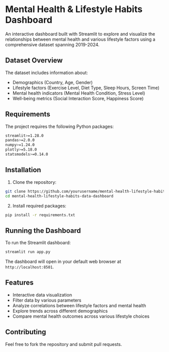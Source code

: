 # Mental Health & Lifestyle Habits Dashboard

An interactive dashboard built with Streamlit to explore and visualize the relationships between mental health and various lifestyle factors using a comprehensive dataset spanning 2019-2024.

## Dataset Overview

The dataset includes information about:
- Demographics (Country, Age, Gender)
- Lifestyle factors (Exercise Level, Diet Type, Sleep Hours, Screen Time)
- Mental health indicators (Mental Health Condition, Stress Level)
- Well-being metrics (Social Interaction Score, Happiness Score)

## Requirements

The project requires the following Python packages:
```bash
streamlit>=1.28.0
pandas>=2.0.0
numpy>=1.24.0
plotly>=5.18.0
statsmodels>=0.14.0
```

## Installation

1. Clone the repository:
```bash
git clone https://github.com/yourusername/mental-health-lifestyle-habits-data-dashboard.git
cd mental-health-lifestyle-habits-data-dashboard
```

2. Install required packages:
```bash
pip install -r requirements.txt
```

## Running the Dashboard

To run the Streamlit dashboard:
```bash
streamlit run app.py
```

The dashboard will open in your default web browser at `http://localhost:8501`.

## Features

- Interactive data visualization
- Filter data by various parameters
- Analyze correlations between lifestyle factors and mental health
- Explore trends across different demographics
- Compare mental health outcomes across various lifestyle choices

## Contributing

Feel free to fork the repository and submit pull requests.